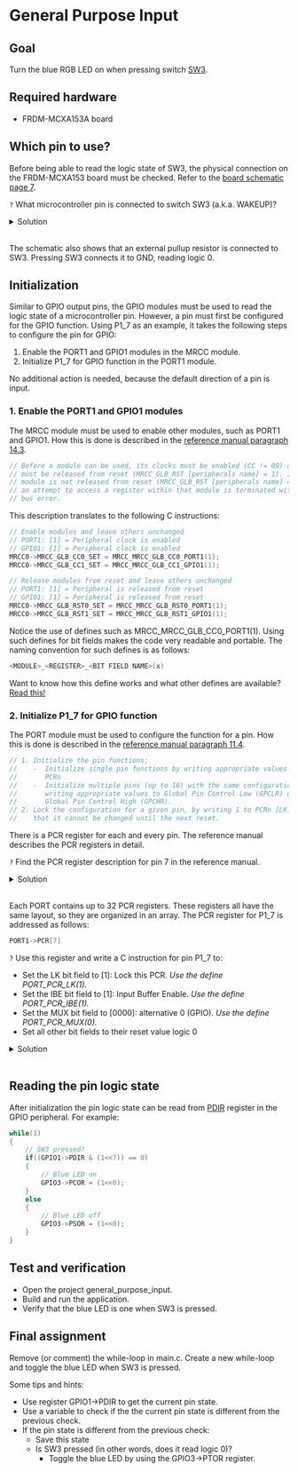 # General Purpose Input

## Goal

Turn the blue RGB LED on when pressing switch [SW3](https://docs.nxp.com/bundle/UM12012/page/topics/Push_buttons.html).

## Required hardware

- FRDM-MCXA153A board

## Which pin to use?

Before being able to read the logic state of SW3, the physical connection on the FRDM-MCXA153 board must be checked. Refer to the [board schematic page 7](./../../docs/datasheets/SPF-90829_A1.pdf#page=7).

`?` What microcontroller pin is connected to switch SW3 (a.k.a. WAKEUP)?

<details>
<summary>Solution</summary>
```C
// SW3 (WAKEUP): PORT1 pin 7 (P1_7)
```
</details><br>

The schematic also shows that an external pullup resistor is connected to SW3. Pressing SW3 connects it to GND, reading logic 0.

## Initialization

Similar to GPIO output pins, the GPIO modules must be used to read the logic state of a microcontroller pin. However, a pin must first be configured for the GPIO function. Using P1_7 as an example, it takes the following steps to configure the pin for GPIO:

1. Enable the PORT1 and GPIO1 modules in the MRCC module.
2. Initialize P1_7 for GPIO function in the PORT1 module.

No additional action is needed, because the default direction of a pin is input.

### 1. Enable the PORT1 and GPIO1 modules

The MRCC module must be used to enable other modules, such as PORT1 and GPIO1. How this is done is described in the [reference manual paragraph 14.3](./../../docs/datasheets/MCXAP64M96FS3RM.pdf#14.3%20Functional%20description).

```C
// Before a module can be used, its clocks must be enabled (CC != 00) and it
// must be released from reset (MRCC_GLB_RST [peripherals name] = 1). If a
// module is not released from reset (MRCC_GLB_RST [peripherals name] = 0),
// an attempt to access a register within that module is terminated with a
// bus error.
```

This description translates to the following C instructions:

```C
// Enable modules and leave others unchanged
// PORT1: [1] = Peripheral clock is enabled
// GPIO1: [1] = Peripheral clock is enabled
MRCC0->MRCC_GLB_CC0_SET = MRCC_MRCC_GLB_CC0_PORT1(1);
MRCC0->MRCC_GLB_CC1_SET = MRCC_MRCC_GLB_CC1_GPIO1(1);

// Release modules from reset and leave others unchanged
// PORT1: [1] = Peripheral is released from reset
// GPIO1: [1] = Peripheral is released from reset
MRCC0->MRCC_GLB_RST0_SET = MRCC_MRCC_GLB_RST0_PORT1(1);
MRCC0->MRCC_GLB_RST1_SET = MRCC_MRCC_GLB_RST1_GPIO1(1);
```

Notice the use of defines such as MRCC_MRCC_GLB_CC0_PORT1(1). Using such defines for bit fields makes the code very readable and portable. The naming convention for such defines is as follows:

```C
<MODULE>_<REGISTER>_<BIT FIELD NAME>(x)
```

Want to know how this define works and what other defines are available? [Read this!](./../../docs/cmsis.md)

### 2. Initialize P1_7 for GPIO function

The PORT module must be used to configure the function for a pin. How this is done is described in the [reference manual paragraph 11.4](./../../docs/datasheets/MCXAP64M96FS3RM.pdf#11.4%20Initialization).

```C
// 1. Initialize the pin functions:
//    -  Initialize single pin functions by writing appropriate values to
//       PCRn
//    -  Initialize multiple pins (up to 16) with the same configuration by
//       writing appropriate values to Global Pin Control Low (GPCLR) or
//       Global Pin Control High (GPCHR).
// 2. Lock the configuration for a given pin, by writing 1 to PCRn [LK], so
//    that it cannot be changed until the next reset.
```

There is a PCR register for each and every pin. The reference manual describes the PCR registers in detail.

`?` Find the PCR register description for pin 7 in the reference manual.

<details>
<summary>Solution</summary>
See sub-paragraph 11.6.1.13 Pin Control 7 (PCR7)
</details><br>

Each PORT contains up to 32 PCR registers. These registers all have the same layout, so they are organized in an array. The PCR register for P1_7 is addressed as follows:

```C
PORT1->PCR[7]
```

`?` Use this register and write a C instruction for pin P1_7 to:

- Set the LK bit field to [1]: Lock this PCR. *Use the define PORT_PCR_LK(1).*
- Set the IBE bit field to [1]: Input Buffer Enable. *Use the define PORT_PCR_IBE(1).*
- Set the MUX bit field to [0000]: alternative 0 (GPIO). *Use the define PORT_PCR_MUX(0).*
- Set all other bit fields to their reset value logic 0

<details>
<summary>Solution</summary>
```C
// 1. & 2.
//
// Configure pins
// LK : [1] = Locks this PCR
// INV: [0] = Does not invert
// IBE: [1] = Input Buffer Enable
// MUX: [0000] = Alternative 0 (GPIO)
// DSE: [0] = low drive strength is configured on the corresponding pin,
//            if the pin is configured as a digital output
// ODE: [0] = Disables
// SRE: [0] = Fast
// PE:  [0] = Disables
// PS:  [0] = n.a.
PORT1->PCR[7] = PORT_PCR_LK(1) | PORT_PCR_IBE(1) | PORT_PCR_MUX(0);
```
</details><br>

## Reading the pin logic state

After initialization the pin logic state can be read from [PDIR](./../../docs/datasheets/MCXAP64M96FS3RM.pdf#12.7.1.8%20Port%20Data%20Output%20(PDIR)) register in the GPIO peripheral. For example:

```C
while(1)
{
    // SW3 pressed?
    if((GPIO1->PDIR & (1<<7)) == 0)
    {
        // Blue LED on
        GPIO3->PCOR = (1<<0);
    }
    else
    {
        // Blue LED off
        GPIO3->PSOR = (1<<0);
    }
}
```

## Test and verification

- Open the project general_purpose_input.
- Build and run the application.
- Verify that the blue LED is one when SW3 is pressed.

## Final assignment

Remove (or comment) the while-loop in main.c. Create a new while-loop and toggle the blue LED when SW3 is pressed.

Some tips and hints:

- Use register GPIO1->PDIR to get the current pin state.
- Use a variable to check if the the current pin state is different from the previous check.
- If the pin state is different from the previous check:
    - Save this state
    - Is SW3 pressed (in other words, does it read logic 0)?
        - Toggle the blue LED by using the GPIO3->PTOR register.
